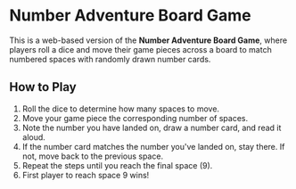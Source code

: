 # Number Adventure Board Game

This is a web-based version of the **Number Adventure Board Game**, where players roll a dice and move their game pieces across a board to match numbered spaces with randomly drawn number cards.

## How to Play
1. Roll the dice to determine how many spaces to move.
2. Move your game piece the corresponding number of spaces.
3. Note the number you have landed on, draw a number card, and read it aloud.
4. If the number card matches the number you've landed on, stay there. If not, move back to the previous space.
5. Repeat the steps until you reach the final space (9).
6. First player to reach space 9 wins!
